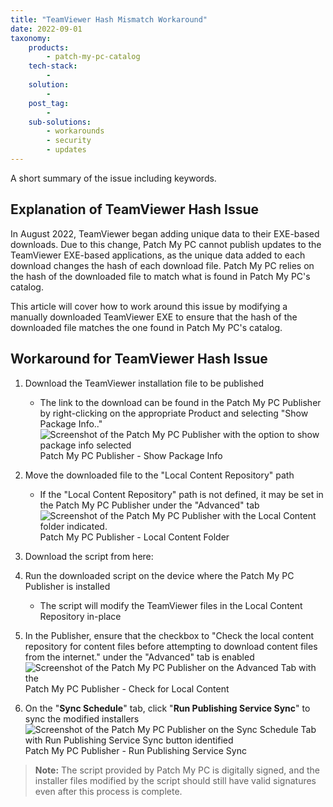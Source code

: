 ```yaml
---
title: "TeamViewer Hash Mismatch Workaround"
date: 2022-09-01
taxonomy:
    products:
        - patch-my-pc-catalog
    tech-stack:
        - 
    solution:
        - 
    post_tag:
        - 
    sub-solutions:
        - workarounds
        - security
        - updates
---
```


A short summary of the issue including keywords.

## Explanation of TeamViewer Hash Issue

In August 2022, TeamViewer began adding unique data to their EXE-based downloads. Due to this change, Patch My PC cannot publish updates to the TeamViewer EXE-based applications, as the unique data added to each download changes the hash of each download file. Patch My PC relies on the hash of the downloaded file to match what is found in Patch My PC's catalog.

This article will cover how to work around this issue by modifying a manually downloaded TeamViewer EXE to ensure that the hash of the downloaded file matches the one found in Patch My PC's catalog.

## Workaround for TeamViewer Hash Issue

1. Download the TeamViewer installation file to be published
    - The link to the download can be found in the Patch My PC Publisher by right-clicking on the appropriate Product and selecting "Show Package Info.."
        ![Screenshot of the Patch My PC Publisher with the option to show package info selected](images/RemoteDesktopManagerFree_t5uiehYV0L.png)
        Patch My PC Publisher - Show Package Info

3. Move the downloaded file to the "Local Content Repository" path
    - If the "Local Content Repository" path is not defined, it may be set in the Patch My PC Publisher under the "Advanced" tab
        ![Screenshot of the Patch My PC Publisher with the Local Content folder indicated.](images/RemoteDesktopManagerFree_mDlEYM2DLo.png)
        Patch My PC Publisher - Local Content Folder

5. Download the script from here:

7. Run the downloaded script on the device where the Patch My PC Publisher is installed
    - The script will modify the TeamViewer files in the Local Content Repository in-place

9. In the Publisher, ensure that the checkbox to "Check the local content repository for content files before attempting to download content files from the internet." under the "Advanced" tab is enabled
    ![Screenshot of the Patch My PC Publisher on the Advanced Tab with the ](images/RemoteDesktopManagerFree_voRM5G9tAx.png)
    Patch My PC Publisher - Check for Local Content

11. On the "**Sync Schedule**" tab, click "**Run Publishing Service Sync**" to sync the modified installers
     ![Screenshot of the Patch My PC Publisher on the Sync Schedule Tab with Run Publishing Service Sync button identified](images/RemoteDesktopManagerFree_utyQpai8dZ.png)
     Patch My PC Publisher - Run Publishing Service Sync

> **Note:** The script provided by Patch My PC is digitally signed, and the installer files modified by the script should still have valid signatures even after this process is complete.
